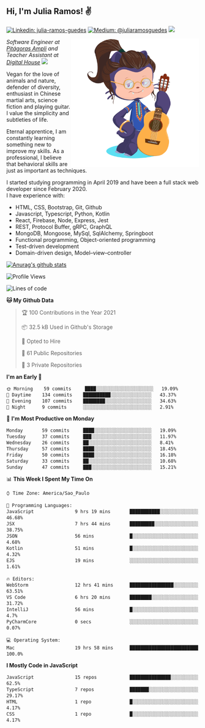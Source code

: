 <h2>Hi, I'm Julia Ramos! &#9996</h2>

[![Linkedin: julia-ramos-guedes](https://img.shields.io/badge/-Linkedin-blue?style=flat&logo=Linkedin&logoColor=white&link=https://www.linkedin.com/in/julia-ramos-guedes/)](https://www.linkedin.com/in/julia-ramos-guedes/)
[![Medium: @juliaramosguedes](https://img.shields.io/badge/-Medium-black?style=flat&logo=Medium&logoColor=white&link=https://medium.com/@juliaramosguedes/)](https://medium.com/@juliaramosguedes/)
![](https://medium.com/@juliaramosguedes/followers)

<!-- 
![Waka Readme](https://github.com/juliaramosguedes/juliaramosguedes/workflows/Waka%20Readme/badge.svg)

![GitHub followers](https://img.shields.io/github/followers/juliaramosguedes?label=Follow&style=for-the-badge&logo=Github&logoColor=white)

![Twitter Follow](https://img.shields.io/twitter/follow/juliaramosdev?label=Follow&style=for-the-badge)
<img src="https://icon-icons.com/icons2/2107/PNG/48/file_type_node_icon_130301.png" width="16px">
<img src="https://icon-icons.com/icons2/2108/PNG/48/react_icon_130845.png" width="16px"> 
 -->

<img align='right' src="https://github.com/juliaramosguedes/juliaramosguedes/blob/main/assets/octocat_julia.png?raw=true" width="335">
<p><em>Software Engineer at <a href="https://www.ampli.com.br/graduacao/vestibular">Pitágoras Ampli</a> and Teacher Assistant at <a href="https://www.digitalhouse.com/br/">Digital House</a> <img src="https://media.giphy.com/media/WUlplcMpOCEmTGBtBW/giphy.gif" width="30"> 
</em></p>

<p>Vegan for the love of animals and nature, defender of diversity, enthusiast in Chinese martial arts, science fiction and playing guitar. I value the simplicity and subtleties of life.</p>

<p>Eternal apprentice, I am constantly learning something new to improve my skills. As a professional, I believe that behavioral skills are just as important as techniques.</p>

<p>I started studying programming in April 2019 and have been a full stack web developer since February 2020. <br/>
I have experience with:</p>
<ul>
<li>HTML, CSS, Bootstrap, Git, Github</li>
<li>Javascript, Typescript, Python, Kotlin</li>
<li>React, Firebase, Node, Express, Jest</li>
<li>REST, Protocol Buffer, gRPC, GraphQL</li>
<li>MongoDB, Mongoose, MySql, SqlAlchemy, Springboot</li>
<li>Functional programming, Object-oriented programming</li>
<li>Test-driven development</li>
<li>Domain-driven design, Model–view–controller</li>
</ul>
 
[![Anurag's github stats](https://github-readme-stats.vercel.app/api?username=juliaramosguedes&hide=issues&count_private=true&show_icons=true&theme=dracula)](https://juliaramos.dev)
 
<!--START_SECTION:waka-->
![Profile Views](http://img.shields.io/badge/Profile%20Views-3-blue)

![Lines of code](https://img.shields.io/badge/From%20Hello%20World%20I%27ve%20Written-1.1%20million%20lines%20of%20code-blue)

**🐱 My Github Data** 

> 🏆 100 Contributions in the Year 2021
 > 
> 📦 32.5 kB Used in Github's Storage 
 > 
> 💼 Opted to Hire
 > 
> 📜 61 Public Repositories 
 > 
> 🔑 3 Private Repositories  
 > 
**I'm an Early 🐤** 

```text
🌞 Morning    59 commits     ████░░░░░░░░░░░░░░░░░░░░░   19.09% 
🌆 Daytime    134 commits    ██████████░░░░░░░░░░░░░░░   43.37% 
🌃 Evening    107 commits    ████████░░░░░░░░░░░░░░░░░   34.63% 
🌙 Night      9 commits      ░░░░░░░░░░░░░░░░░░░░░░░░░   2.91%

```
📅 **I'm Most Productive on Monday** 

```text
Monday       59 commits     ████░░░░░░░░░░░░░░░░░░░░░   19.09% 
Tuesday      37 commits     ███░░░░░░░░░░░░░░░░░░░░░░   11.97% 
Wednesday    26 commits     ██░░░░░░░░░░░░░░░░░░░░░░░   8.41% 
Thursday     57 commits     ████░░░░░░░░░░░░░░░░░░░░░   18.45% 
Friday       50 commits     ████░░░░░░░░░░░░░░░░░░░░░   16.18% 
Saturday     33 commits     ██░░░░░░░░░░░░░░░░░░░░░░░   10.68% 
Sunday       47 commits     ███░░░░░░░░░░░░░░░░░░░░░░   15.21%

```


📊 **This Week I Spent My Time On** 

```text
⌚︎ Time Zone: America/Sao_Paulo

💬 Programming Languages: 
JavaScript               9 hrs 19 mins       ███████████░░░░░░░░░░░░░░   46.68% 
JSX                      7 hrs 44 mins       █████████░░░░░░░░░░░░░░░░   38.75% 
JSON                     56 mins             █░░░░░░░░░░░░░░░░░░░░░░░░   4.68% 
Kotlin                   51 mins             █░░░░░░░░░░░░░░░░░░░░░░░░   4.32% 
EJS                      19 mins             ░░░░░░░░░░░░░░░░░░░░░░░░░   1.61%

🔥 Editors: 
WebStorm                 12 hrs 41 mins      ████████████████░░░░░░░░░   63.51% 
VS Code                  6 hrs 20 mins       ████████░░░░░░░░░░░░░░░░░   31.72% 
IntelliJ                 56 mins             █░░░░░░░░░░░░░░░░░░░░░░░░   4.7% 
PyCharmCore              0 secs              ░░░░░░░░░░░░░░░░░░░░░░░░░   0.07%

💻 Operating System: 
Mac                      19 hrs 58 mins      █████████████████████████   100.0%

```

**I Mostly Code in JavaScript** 

```text
JavaScript               15 repos            ███████████████░░░░░░░░░░   62.5% 
TypeScript               7 repos             ███████░░░░░░░░░░░░░░░░░░   29.17% 
HTML                     1 repo              █░░░░░░░░░░░░░░░░░░░░░░░░   4.17% 
CSS                      1 repo              █░░░░░░░░░░░░░░░░░░░░░░░░   4.17%

```



<!--END_SECTION:waka-->
